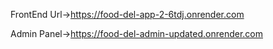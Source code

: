 FrontEnd Url->https://food-del-app-2-6tdj.onrender.com


Admin Panel->https://food-del-admin-updated.onrender.com
